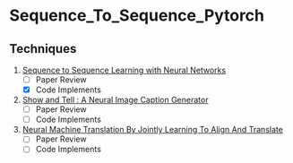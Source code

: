 # Sequence_To_Sequence_Pytorch

## Techniques

1. [Sequence to Sequence Learning with Neural Networks](https://arxiv.org/abs/1409.3215)
   - [ ] Paper Review
   - [x] Code Implements
2. [Show and Tell : A Neural Image Caption Generator](https://arxiv.org/abs/1411.4555)
   - [ ] Paper Review
   - [ ] Code Implements
3. [Neural Machine Translation By Jointly Learning To Align And Translate](https://arxiv.org/abs/1409.0473)
   - [ ] Paper Review
   - [ ] Code Implements
